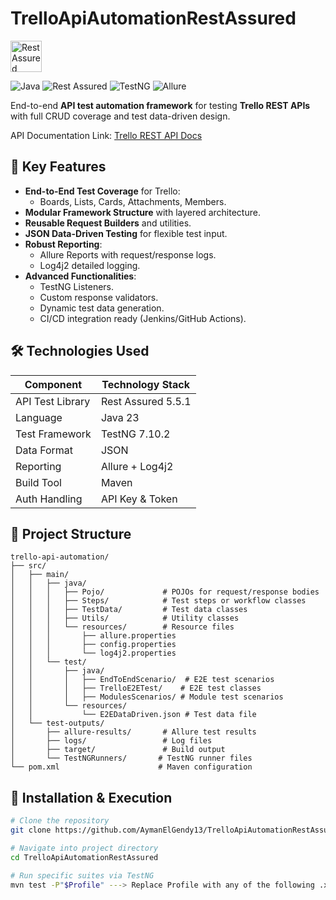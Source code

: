 # TrelloApiAutomationRestAssured
 
<a href="https://rest-assured.io"><img src="https://rest-assured.io/img/logo-transparent.png" width="50" alt="Rest Assured"/></a>

![Java](https://img.shields.io/badge/Java-23-red) ![Rest Assured](https://img.shields.io/badge/RestAssured-5.5.1-green) ![TestNG](https://img.shields.io/badge/TestNG-7.10.2-orange) ![Allure](https://img.shields.io/badge/Reporting-AllureReports-blue)


End-to-end **API test automation framework** for testing **Trello REST APIs** with full CRUD coverage and test data-driven design.

API Documentation
Link: [Trello REST API Docs](https://developer.atlassian.com/cloud/trello/rest/api-group-actions/)

## 🚀 Key Features

- **End-to-End Test Coverage** for Trello:
  - Boards, Lists, Cards, Attachments, Members.
- **Modular Framework Structure** with layered architecture.
- **Reusable Request Builders** and utilities.
- **JSON Data-Driven Testing** for flexible test input.
- **Robust Reporting**:
  - Allure Reports with request/response logs.
  - Log4j2 detailed logging.
- **Advanced Functionalities**:
  - TestNG Listeners.
  - Custom response validators.
  - Dynamic test data generation.
  - CI/CD integration ready (Jenkins/GitHub Actions).

## 🛠️ Technologies Used

| Component          | Technology Stack     |
|--------------------|----------------------|
| API Test Library   | Rest Assured 5.5.1   |
| Language           | Java 23              |
| Test Framework     | TestNG 7.10.2          |
| Data Format        | JSON                 |
| Reporting          | Allure + Log4j2      |
| Build Tool         | Maven                |
| Auth Handling      | API Key & Token      |

## 📂 Project Structure
```
trello-api-automation/
├── src/
│   ├── main/
│   │   ├── java/
│   │   │   ├── Pojo/             # POJOs for request/response bodies
│   │   │   ├── Steps/            # Test steps or workflow classes
│   │   │   ├── TestData/         # Test data classes
│   │   │   ├── Utils/            # Utility classes
│   │   │   └── resources/        # Resource files
│   │   │       ├── allure.properties
│   │   │       ├── config.properties
│   │   │       └── log4j2.properties
│   │   └── test/
│   │       ├── java/
│   │       │   ├── EndToEndScenario/  # E2E test scenarios
│   │       │   ├── TrelloE2ETest/    # E2E test classes
│   │       │   ├── ModulesScenarios/ # Module test scenarios
│   │       └── resources/
│   │           └── E2EDataDriven.json # Test data file
│   └── test-outputs/
│       ├── allure-results/       # Allure test results
│       ├── logs/                 # Log files
│       ├── target/               # Build output
│       └── TestNGRunners/       # TestNG runner files
└── pom.xml                      # Maven configuration
```

## 🔧 Installation & Execution
```bash
# Clone the repository
git clone https://github.com/AymanElGendy13/TrelloApiAutomationRestAssured.git

# Navigate into project directory
cd TrelloApiAutomationRestAssured

# Run specific suites via TestNG
mvn test -P"$Profile" ---> Replace Profile with any of the following .xml files: EndToEndAndModules or EndToEnd or Modules
```




